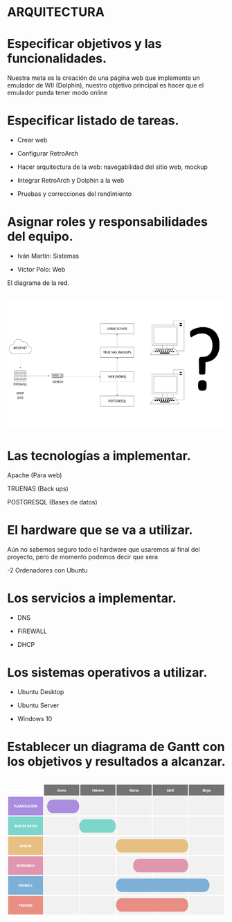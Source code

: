 # ARQUITECTURA


# Especificar objetivos y las funcionalidades. 

Nuestra meta es la creación de una página web que implemente un emulador de WII (Dolphin), nuestro objetivo principal es hacer que el emulador pueda tener modo online 

 

# Especificar listado de tareas. 

- Crear web 

- Configurar RetroArch 

- Hacer arquitectura de la web: navegabilidad del sitio web, mockup 

- Integrar RetroArch y Dolphin a la web 

- Pruebas y correcciones del rendimiento 

 

# Asignar roles y responsabilidades del equipo. 

- Iván Martín: Sistemas 

- Víctor Polo: Web 

 

 

 

 

 

 

 

El diagrama de la red. 

 <br />
<div align="center">
  <a href="[https://github.com/S0gt/MEDITACION-DE-GURU/blob/main/logo.png?raw=true](https://github.com/S0gt/MEDITACION-DE-GURU/blob/main/Dibujo.png?raw=true)">
    <img src="Dibujo.png" alt="Logo" width="500" height="300">
  </a>
<div align="left">
 

 

# Las tecnologías a implementar. 

Apache (Para web) 

TRUENAS (Back ups) 

POSTGRESQL (Bases de datos) 

 

# El hardware que se va a utilizar. 

Aún no sabemos seguro todo el hardware que usaremos al final del proyecto, pero de momento podemos decir que sera 

-2 Ordenadores con Ubuntu  

 

 

 

# Los servicios a implementar. 

- DNS  

- FIREWALL 

- DHCP 

 

# Los sistemas operativos a utilizar. 

- Ubuntu Desktop 

- Ubuntu Server 

- Windows 10  

 

# Establecer un diagrama de Gantt con los objetivos y resultados a alcanzar. 
 <br />
<div align="center">
  <a href="[[https://github.com/S0gt/MEDITACION-DE-GURU/blob/main/logo.png?raw=true](https://github.com/S0gt/MEDITACION-DE-GURU/blob/main/Dibujo.png?raw=true)](https://github.com/S0gt/MEDITACION-DE-GURU/blob/main/Diagrama.png?raw=true)">
    <img src="Diagrama.png" alt="Logo" width="500" height="300">
  </a>
<div align="left"
